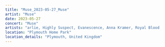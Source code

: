 ```yaml
---
title: "Muse_2023-05-27_Muse"
artist: "Muse"
date: 2023-05-27
concert: "Muse"
artists: "arlie, Highly Suspect, Evanescence, Anna Kramer, Royal Blood, 311, Muse"
location: "Plymouth Home Park"
location_details: "Plymouth, United Kingdom"
---
```

